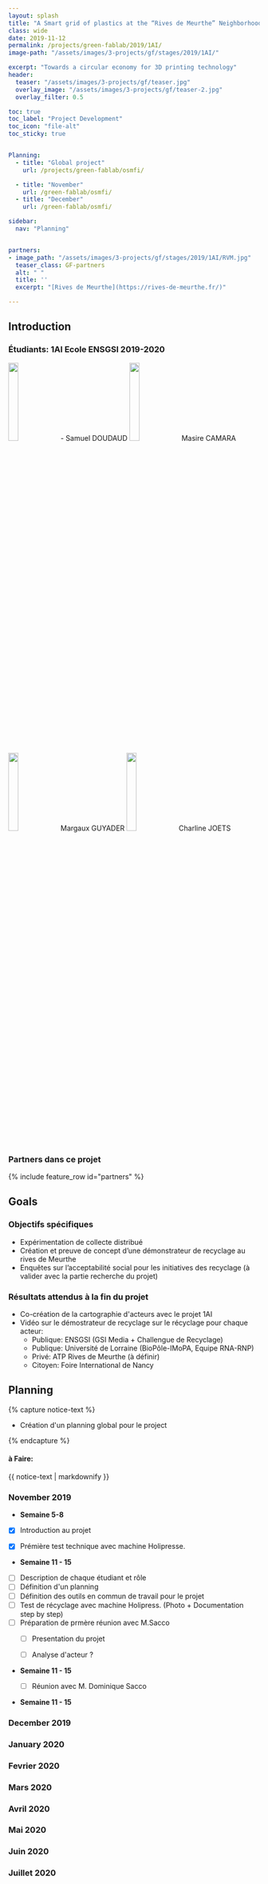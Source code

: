 ```yaml
---
layout: splash
title: "A Smart grid of plastics at the “Rives de Meurthe” Neighborhood"
class: wide
date: 2019-11-12
permalink: /projects/green-fablab/2019/1AI/
image-path: "/assets/images/3-projects/gf/stages/2019/1AI/"

excerpt: "Towards a circular economy for 3D printing technology"
header:
  teaser: "/assets/images/3-projects/gf/teaser.jpg"
  overlay_image: "/assets/images/3-projects/gf/teaser-2.jpg"
  overlay_filter: 0.5

toc: true
toc_label: "Project Development"
toc_icon: "file-alt"
toc_sticky: true


Planning:
  - title: "Global project"
    url: /projects/green-fablab/osmfi/

  - title: "November"
    url: /green-fablab/osmfi/
  - title: "December"
    url: /green-fablab/osmfi/

sidebar:
  nav: "Planning"


partners:
- image_path: "/assets/images/3-projects/gf/stages/2019/1AI/RVM.jpg"
  teaser_class: GF-partners
  alt: " "
  title: ''
  excerpt: "[Rives de Meurthe](https://rives-de-meurthe.fr/)"  

---
```




## Introduction

### Étudiants: 1AI Ecole ENSGSI 2019-2020

 
<img width="20%" class="align-left" src="{{ site.baseurl | append:page.image-path | append: 'Man.jpg' }}">
- Samuel DOUDAUD


<img width="20%" class="align-left" src="{{ site.baseurl | append:page.image-path | append: 'Woman.jpg' }}">
Masire CAMARA

<img width="20%" class="align-left" src="{{ site.baseurl | append:page.image-path | append: 'Woman.jpg' }}">
Margaux GUYADER

<img width="20%" class="align-left" src="{{ site.baseurl | append:page.image-path | append: 'Woman.jpg' }}">
Charline JOETS



<div class="cf"></div>

### Partners dans ce projet

<div id="GF-partners">  
{% include feature_row id="partners" %}
</div>



## Goals




### Objectifs spécifiques

- Expérimentation de collecte distribué
- Création et preuve de concept d’une démonstrateur de recyclage au rives de Meurthe
- Enquêtes sur l’acceptabilité social pour les initiatives des recyclage (à valider avec la partie recherche du projet) 


### Résultats attendus à la fin du projet

- Co-création de la cartographie d'acteurs avec le projet 1AI 
- Vidéo sur le démostrateur de recyclage sur le récyclage pour chaque acteur:
  + Publique: ENSGSI (GSI Media + Challengue de Recyclage)
  + Publique: Université de Lorraine (BioPôle-IMoPA, Equipe RNA-RNP)
  + Privé: ATP Rives de Meurthe (à définir)
  + Citoyen: Foire International de Nancy


## Planning

{% capture notice-text %}

  - Création d'un planning global pour le project 

{% endcapture %}


<div class="notice--danger">
  <h4>à Faire:</h4>
  {{ notice-text | markdownify }}
</div>






### November 2019

-  **Semaine 5-8**

  - [X] Introduction au projet
  - [X] Prémière test technique avec machine Holipresse. 


-  **Semaine 11 - 15** 

  - [ ] Description de chaque étudiant et rôle
  - [ ] Définition d'un planning 
  - [ ] Définition des outils en commun de travail pour le projet
  - [ ] Test de récyclage avec machine Holipress. (Photo + Documentation step by step)
  - [ ] Préparation de prmère réunion avec M.Sacco
    - [ ] Presentation du projet
    - [ ] Analyse d'acteur ?   



- **Semaine 11 - 15** 

  - [ ] Réunion avec M. Dominique Sacco


- **Semaine 11 - 15** 



### December 2019


### January 2020


### Fevrier 2020


### Mars 2020


### Avril 2020

### Mai 2020

### Juin 2020


### Juillet 2020